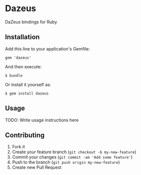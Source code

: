 # Dazeus

DaZeus bindings for Ruby

## Installation

Add this line to your application's Gemfile:

    gem 'dazeus'

And then execute:

    $ bundle

Or install it yourself as:

    $ gem install dazeus

## Usage

TODO: Write usage instructions here

## Contributing

1. Fork it
2. Create your feature branch (`git checkout -b my-new-feature`)
3. Commit your changes (`git commit -am 'Add some feature'`)
4. Push to the branch (`git push origin my-new-feature`)
5. Create new Pull Request
